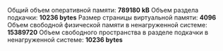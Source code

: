 Общий объем оперативной памяти: **789180 kB**
Объем раздела подкачки: **10236 bytes**
Размер страницы виртуальной памяти: **4096**
Объем свободной физической памяти в ненагруженной системе: **15389720**
Объем свободного пространства в разделе подкачки в ненагруженной системе: **10236 bytes**